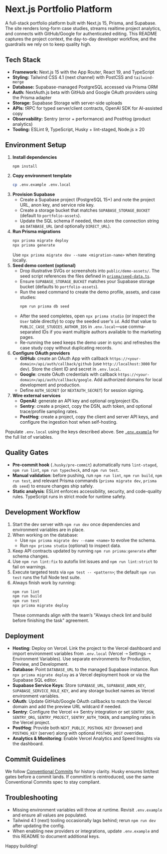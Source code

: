 # Next.js Portfolio Platform

A full-stack portfolio platform built with Next.js 15, Prisma, and Supabase. The site renders long-form case studies, streams realtime project analytics, and connects with GitHub/Google for authenticated editing. This README captures the project context, the day-to-day developer workflow, and the guardrails we rely on to keep quality high.

## Tech Stack

- **Framework:** Next.js 15 with the App Router, React 19, and TypeScript
- **Styling:** Tailwind CSS 4.1 (next channel) with PostCSS and `tailwind-merge`
- **Database:** Supabase-managed PostgreSQL accessed via Prisma ORM
- **Auth:** NextAuth.js beta with GitHub and Google OAuth providers using the Prisma adapter
- **Storage:** Supabase Storage with server-side uploads
- **APIs:** tRPC for typed server/client contracts, OpenAI SDK for AI-assisted copy
- **Observability:** Sentry (error + performance) and PostHog (product analytics)
- **Tooling:** ESLint 9, TypeScript, Husky + lint-staged, Node.js ≥ 20

## Environment Setup

1. **Install dependencies**
   ```bash
   npm install
   ```
2. **Copy environment template**
   ```bash
   cp .env.example .env.local
   ```
3. **Provision Supabase**
   - Create a Supabase project (PostgreSQL 15+) and note the project URL, anon key, and service role key.
   - Create a storage bucket that matches `SUPABASE_STORAGE_BUCKET` (default to `portfolio-assets`).
   - Update the SQL schema if needed, then store the connection string as `DATABASE_URL` (and optionally `DIRECT_URL`).
4. **Run Prisma migrations**
   ```bash
   npx prisma migrate deploy
   npx prisma generate
   ```
   Use `npx prisma migrate dev --name <migration-name>` when iterating locally.
5. **Seed demo content (optional)**
   - Drop illustrative SVGs or screenshots into `public/demo-assets/`. The seed script references the files defined in [`prisma/seed-data.ts`](./prisma/seed-data.ts).
   - Ensure `SUPABASE_STORAGE_BUCKET` matches your Supabase storage bucket (defaults to `portfolio-assets`).
   - Run the seed command to create the demo profile, assets, and case studies:
     ```bash
     npm run prisma db seed
     ```
   - After the seed completes, open `npx prisma studio` (or inspect the `User` table directly) to copy the seeded user's `id`. Add that value to `PUBLIC_CASE_STUDIES_AUTHOR_IDS` in `.env.local`—use comma-separated IDs if you want multiple authors available to the marketing pages.
   - Re-running the seed keeps the demo user in sync and refreshes the case study copy without duplicating records.
6. **Configure OAuth providers**
   - **GitHub**: create an OAuth App with callback `https://<your-domain>/api/auth/callback/github` (use `http://localhost:3000` for dev). Store the client ID and secret in `.env.local`.
   - **Google**: create OAuth credentials with callback `https://<your-domain>/api/auth/callback/google`. Add authorized domains for local development and production.
   - Define `AUTH_SECRET` (or `NEXTAUTH_SECRET`) for session signing.
7. **Wire external services**
   - **OpenAI**: generate an API key and optional org/project IDs.
   - **Sentry**: create a project, copy the DSN, auth token, and optional trace/profile sampling rates.
   - **PostHog**: create a project, copy the client and server API keys, and configure the ingestion host when self-hosting.

Populate `.env.local` using the keys described above. See [`.env.example`](./.env.example) for the full list of variables.

## Quality Gates

- **Pre-commit hook** (`.husky/pre-commit`) automatically runs `lint-staged`, `npm run lint`, `npm run typecheck`, and `npm run test`.
- **Manual validation**: before pushing, run `npm run lint`, `npm run build`, `npm run test`, and relevant Prisma commands (`prisma migrate dev`, `prisma db seed`) to ensure changes ship safely.
- **Static analysis**: ESLint enforces accessibility, security, and code-quality rules. TypeScript runs in strict mode for runtime safety.

## Development Workflow

1. Start the dev server with `npm run dev` once dependencies and environment variables are in place.
2. When working on the database:
   - Use `npx prisma migrate dev --name <name>` to evolve the schema.
   - Run `npx prisma studio` (optional) to inspect data.
3. Keep API contracts updated by running `npm run prisma:generate` after schema changes.
4. Use `npm run lint:fix` to autofix lint issues and `npm run lint:strict` to fail on warnings.
5. Execute targeted tests via `npm test -- <pattern>`; the default `npm run test` runs the full Node test suite.
6. Always finish work by running:
   ```bash
   npm run lint
   npm run build
   npm run test
   npx prisma migrate deploy
   ```
   These commands align with the team’s "Always check lint and build before finishing the task" agreement.

## Deployment

- **Hosting**: Deploy on Vercel. Link the project to the Vercel dashboard and import environment variables from `.env.local` (Vercel ➝ Settings ➝ Environment Variables). Use separate environments for Production, Preview, and Development.
- **Database**: Point `DATABASE_URL` to the managed Supabase instance. Run `npx prisma migrate deploy` as a Vercel deployment hook or via the Supabase SQL editor.
- **Supabase Service Keys**: Store `SUPABASE_URL`, `SUPABASE_ANON_KEY`, `SUPABASE_SERVICE_ROLE_KEY`, and any storage bucket names as Vercel environment variables.
- **OAuth**: Update GitHub/Google OAuth callbacks to match the Vercel domain and add the preview URL wildcard if needed.
- **Sentry**: Configure the Vercel ↔ Sentry integration or set `SENTRY_DSN`, `SENTRY_ORG`, `SENTRY_PROJECT`, `SENTRY_AUTH_TOKEN`, and sampling rates in the Vercel project.
- **PostHog**: Provide both `NEXT_PUBLIC_POSTHOG_KEY` (browser) and `POSTHOG_KEY` (server) along with optional `POSTHOG_HOST` overrides.
- **Analytics & Monitoring**: Enable Vercel Analytics and Speed Insights via the dashboard.

## Commit Guidelines

We follow [Conventional Commits](https://www.conventionalcommits.org/) for history clarity. Husky ensures lint/test gates before a commit lands. If commitlint is reintroduced, use the same Conventional Commits spec to stay compliant.

## Troubleshooting

- Missing environment variables will throw at runtime. Revisit `.env.example` and ensure all values are populated.
- Tailwind 4.1 (next) tooling occasionally lags behind; rerun `npm run dev` after updating the config.
- When enabling new providers or integrations, update `.env.example` and this README to document additional keys.

Happy building!
